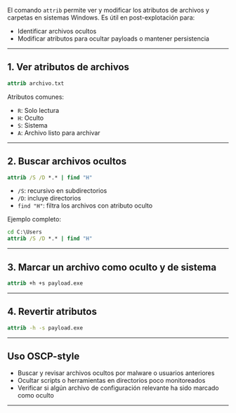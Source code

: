 El comando `attrib` permite ver y modificar los atributos de archivos y carpetas en sistemas Windows. Es útil en post-explotación para:
- Identificar archivos ocultos
- Modificar atributos para ocultar payloads o mantener persistencia

---

## 1. Ver atributos de archivos

```cmd
attrib archivo.txt
```

Atributos comunes:
- `R`: Solo lectura
- `H`: Oculto
- `S`: Sistema
- `A`: Archivo listo para archivar

---

## 2. Buscar archivos ocultos

```cmd
attrib /S /D *.* | find "H"
```

- `/S`: recursivo en subdirectorios
- `/D`: incluye directorios
- `find "H"`: filtra los archivos con atributo oculto

Ejemplo completo:
```cmd
cd C:\Users
attrib /S /D *.* | find "H"
```

---

## 3. Marcar un archivo como oculto y de sistema

```cmd
attrib +h +s payload.exe
```

---

## 4. Revertir atributos

```cmd
attrib -h -s payload.exe
```

---

## Uso OSCP-style
- Buscar y revisar archivos ocultos por malware o usuarios anteriores
- Ocultar scripts o herramientas en directorios poco monitoreados
- Verificar si algún archivo de configuración relevante ha sido marcado como oculto

---
